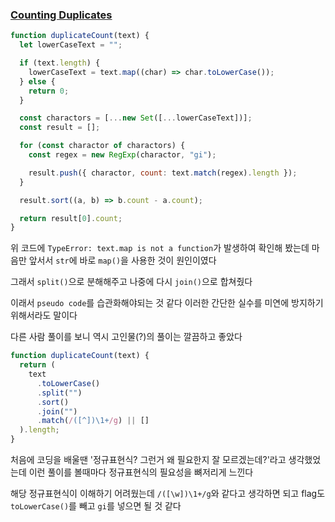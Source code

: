### [Counting Duplicates](https://www.codewars.com/kata/54bf1c2cd5b56cc47f0007a1/train/javascript)

```js
function duplicateCount(text) {
  let lowerCaseText = "";

  if (text.length) {
    lowerCaseText = text.map((char) => char.toLowerCase());
  } else {
    return 0;
  }

  const charactors = [...new Set([...lowerCaseText])];
  const result = [];

  for (const charactor of charactors) {
    const regex = new RegExp(charactor, "gi");

    result.push({ charactor, count: text.match(regex).length });
  }

  result.sort((a, b) => b.count - a.count);

  return result[0].count;
}
```

위 코드에 `TypeError: text.map is not a function`가 발생하여 확인해 봤는데 마음만 앞서서 `str`에 바로 `map()`을 사용한 것이 원인이였다

그래서 `split()`으로 분해해주고 나중에 다시 `join()`으로 합쳐줬다

이래서 `pseudo code`를 습관화해야되는 것 같다 이러한 간단한 실수를 미연에 방지하기 위해서라도 말이다

다른 사람 풀이를 보니 역시 고인물(?)의 풀이는 깔끔하고 좋았다

```js
function duplicateCount(text) {
  return (
    text
      .toLowerCase()
      .split("")
      .sort()
      .join("")
      .match(/([^])\1+/g) || []
  ).length;
}
```

처음에 코딩을 배울땐 '정규표현식? 그런거 왜 필요한지 잘 모르겠는데?'라고 생각했었는데 이런 풀이를 볼때마다 정규표현식의 필요성을 뼈저리게 느낀다

해당 정규표현식이 이해하기 어려웠는데 `/([\w])\1+/g`와 같다고 생각하면 되고 flag도 `toLowerCase()`를 빼고 `gi`를 넣으면 될 것 같다

